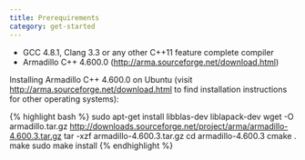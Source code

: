 ```yaml
---
title: Prerequirements
category: get-started
---
```


- GCC 4.8.1, Clang 3.3 or any other C++11 feature complete compiler
- Armadillo C++ 4.600.0 (http://arma.sourceforge.net/download.html)

Installing Armadillo C++ 4.600.0 on Ubuntu (visit http://arma.sourceforge.net/download.html to find installation instructions for other operating systems):

{% highlight bash %}
sudo apt-get install libblas-dev liblapack-dev
wget -O armadillo.tar.gz http://downloads.sourceforge.net/project/arma/armadillo-4.600.3.tar.gz
tar -xzf armadillo-4.600.3.tar.gz
cd armadillo-4.600.3
cmake .
make
sudo make install
{% endhighlight %}
